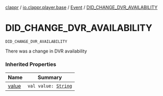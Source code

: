 [clappr](../../index.md) / [io.clappr.player.base](../index.md) / [Event](index.md) / [DID_CHANGE_DVR_AVAILABILITY](./-d-i-d_-c-h-a-n-g-e_-d-v-r_-a-v-a-i-l-a-b-i-l-i-t-y.md)

# DID_CHANGE_DVR_AVAILABILITY

`DID_CHANGE_DVR_AVAILABILITY`

There was a change in DVR availability

### Inherited Properties

| Name | Summary |
|---|---|
| [value](value.md) | `val value: `[`String`](https://kotlinlang.org/api/latest/jvm/stdlib/kotlin/-string/index.html) |

